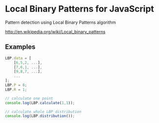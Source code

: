 # Local Binary Patterns for JavaScript #
Pattern detection using Local Binary Patterns algorithm

http://en.wikipedia.org/wiki/Local_binary_patterns

## Examples ##

```js
LBP.data = [
    [6,5,2, ...],
    [7,6,1, ...],
    [9,8,7, ...],
    ...
];
LBP.P = 8;
LBP.R = 1;

// calculate one point
console.log(LBP.calculate(1,1));

// calculate whole LBP distribution
console.log(LBP.distribution());
```